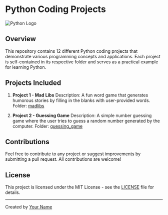 # Python Coding Projects

![Python Logo](https://www.python.org/static/img/python-logo.png)

## Overview

This repository contains 12 different Python coding projects that demonstrate various programming concepts and applications. Each project is self-contained in its respective folder and serves as a practical example for learning Python.

## Projects Included

1. **Project 1 - Mad Libs**
   Description: A fun word game that generates humorous stories by filling in the blanks with user-provided words.
   Folder: [madlibs](https://github.com/MoiTorVal/Python_Projects/blob/main/madlibs.py)

2. **Project 2 - Guessing Game**
   Description: A simple number guessing game where the user tries to guess a random number generated by the computer.
   Folder: [guessing_game](https://github.com/MoiTorVal/Python_Projects/blob/main/guess_number.py)



## Contributions

Feel free to contribute to any project or suggest improvements by submitting a pull request. All contributions are welcome!

## License

This project is licensed under the MIT License - see the [LICENSE](./LICENSE) file for details.

---
Created by [Your Name](https://github.com/MoiTorVal)
